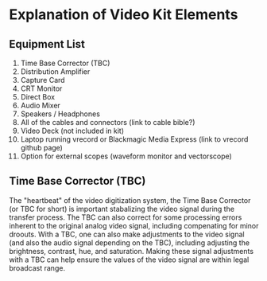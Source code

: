 # Explanation of Video Kit Elements

## Equipment List

1. Time Base Corrector (TBC)
2. Distribution Amplifier
3. Capture Card
4. CRT Monitor
5. Direct Box
6. Audio Mixer
7. Speakers / Headphones
8. All of the cables and connectors (link to cable bible?)
9. Video Deck (not included in kit)
10. Laptop running vrecord or Blackmagic Media Express (link to vrecord github page)
11. Option for external scopes (waveform monitor and vectorscope)


## Time Base Corrector (TBC)
The "heartbeat" of the video digitization system, the Time Base Corrector (or TBC for short) is important stabalizing the video signal during the transfer process. The TBC can also correct for some processing errors inherent to the original analog video signal, including compenating for minor droouts. With a TBC, one can also make adjustments to the video signal (and also the audio signal depending on the TBC), including adjusting the brightness, contrast, hue, and saturation. Making these signal adjustments with a TBC can help ensure the values of the video signal are within legal broadcast range. 
